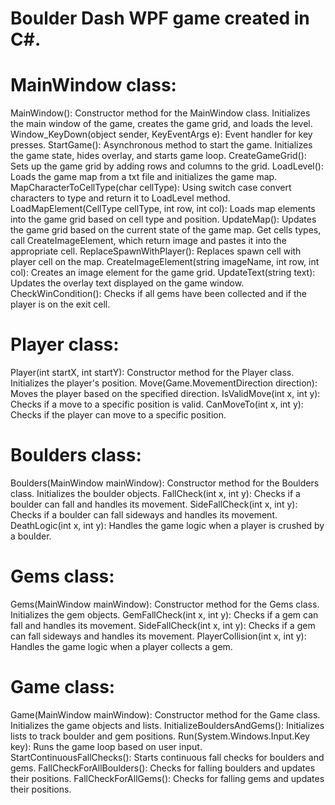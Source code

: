 # Boulder Dash WPF game created in C#.

# MainWindow class:
MainWindow(): Constructor method for the MainWindow class. Initializes the main window of the game, creates the game grid, and loads the level.
Window_KeyDown(object sender, KeyEventArgs e): Event handler for key presses.
StartGame(): Asynchronous method to start the game. Initializes the game state, hides overlay, and starts game loop.
CreateGameGrid(): Sets up the game grid by adding rows and columns to the grid.
LoadLevel(): Loads the game map from a txt file and initializes the game map.
MapCharacterToCellType(char cellType): Using switch case convert characters to type and return it to LoadLevel method.
LoadMapElement(CellType cellType, int row, int col): Loads map elements into the game grid based on cell type and position.
UpdateMap(): Updates the game grid based on the current state of the game map. Get cells types, call CreateImageElement, which return image and pastes it into the appropriate cell.
ReplaceSpawnWithPlayer(): Replaces spawn cell with player cell on the map.
CreateImageElement(string imageName, int row, int col): Creates an image element for the game grid.
UpdateText(string text): Updates the overlay text displayed on the game window.
CheckWinCondition():  Checks if all gems have been collected and if the player is on the exit cell.

# Player class:
Player(int startX, int startY): Constructor method for the Player class. Initializes the player's position.
Move(Game.MovementDirection direction): Moves the player based on the specified direction.
IsValidMove(int x, int y): Checks if a move to a specific position is valid.
CanMoveTo(int x, int y): Checks if the player can move to a specific position.

# Boulders class:
Boulders(MainWindow mainWindow): Constructor method for the Boulders class. Initializes the boulder objects.
FallCheck(int x, int y): Checks if a boulder can fall and handles its movement.
SideFallCheck(int x, int y): Checks if a boulder can fall sideways and handles its movement.
DeathLogic(int x, int y): Handles the game logic when a player is crushed by a boulder.

# Gems class:
Gems(MainWindow mainWindow): Constructor method for the Gems class. Initializes the gem objects.
GemFallCheck(int x, int y): Checks if a gem can fall and handles its movement.
SideFallCheck(int x, int y): Checks if a gem can fall sideways and handles its movement.
PlayerCollision(int x, int y): Handles the game logic when a player collects a gem.

# Game class:
Game(MainWindow mainWindow): Constructor method for the Game class. Initializes the game objects and lists.
InitializeBouldersAndGems(): Initializes lists to track boulder and gem positions.
Run(System.Windows.Input.Key key): Runs the game loop based on user input.
StartContinuousFallChecks(): Starts continuous fall checks for boulders and gems.
FallCheckForAllBoulders(): Checks for falling boulders and updates their positions.
FallCheckForAllGems(): Checks for falling gems and updates their positions.
